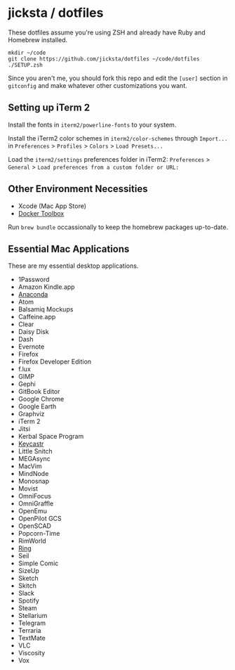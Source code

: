 jicksta / dotfiles
==================

These dotfiles assume you're using ZSH and already have Ruby and Homebrew installed.

    mkdir ~/code
    git clone https://github.com/jicksta/dotfiles ~/code/dotfiles
    ./SETUP.zsh

Since you aren't me, you should fork this repo and edit the `[user]` section in `gitconfig` and make whatever other customizations you want.

Setting up iTerm 2
------------------

Install the fonts in `iterm2/powerline-fonts` to your system.

Install the iTerm2 color schemes in `iterm2/color-schemes` through `Import...` in `Preferences` > `Profiles` > `Colors` > `Load Presets...`

Load the `iterm2/settings` preferences folder in iTerm2: `Preferences` > `General` > `Load preferences from a custom folder or URL:`

Other Environment Necessities
-----------------------------

 * Xcode (Mac App Store)
 * [Docker Toolbox](https://www.docker.com/products/docker-toolbox)

Run `brew bundle` occassionally to keep the homebrew packages up-to-date.

Essential Mac Applications
--------------------------

These are my essential desktop applications.

 * 1Password
 * Amazon Kindle.app
 * [Anaconda](https://www.continuum.io/downloads)
 * Atom
 * Balsamiq Mockups
 * Caffeine.app
 * Clear
 * Daisy Disk
 * Dash
 * Evernote
 * Firefox
 * Firefox Developer Edition
 * f.lux
 * GIMP
 * Gephi
 * GitBook Editor
 * Google Chrome
 * Google Earth
 * Graphviz
 * iTerm 2
 * Jitsi
 * Kerbal Space Program
 * [Keycastr](https://github.com/keycastr/keycastr)
 * Little Snitch
 * MEGAsync
 * MacVim
 * MindNode
 * Monosnap
 * Movist
 * OmniFocus
 * OmniGraffle
 * OpenEmu
 * OpenPilot GCS
 * OpenSCAD
 * Popcorn-Time
 * RimWorld
 * [Ring](https://ring.cx/)
 * Seil
 * Simple Comic
 * SizeUp
 * Sketch
 * Skitch
 * Slack
 * Spotify
 * Steam
 * Stellarium
 * Telegram
 * Terraria
 * TextMate
 * VLC
 * Viscosity
 * Vox

